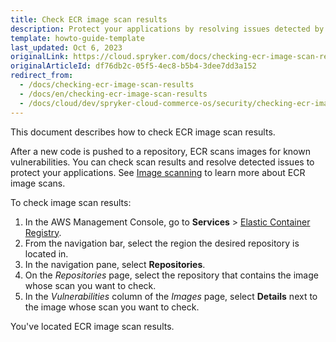 ```yaml
---
title: Check ECR image scan results
description: Protect your applications by resolving issues detected by ECR image scans.
template: howto-guide-template
last_updated: Oct 6, 2023
originalLink: https://cloud.spryker.com/docs/checking-ecr-image-scan-results
originalArticleId: df76db2c-05f5-4ec8-b5b4-3dee7dd3a152
redirect_from:
  - /docs/checking-ecr-image-scan-results
  - /docs/en/checking-ecr-image-scan-results
  - /docs/cloud/dev/spryker-cloud-commerce-os/security/checking-ecr-image-scan-results.html
---
```


This document describes how to check ECR image scan results.

After a new code is pushed to a repository, ECR scans images for known vulnerabilities. You can check scan results and resolve detected issues to protect your applications.  See [Image scanning](https://docs.aws.amazon.com/AmazonECR/latest/userguide/image-scanning.html) to learn more about ECR image scans.

To check image scan results:

1. In the AWS Management Console, go to **Services** > [Elastic Container Registry](https://console.aws.amazon.com/ecr/repositories).
2. From the navigation bar, select the region the desired repository is located in.
3. In the navigation pane, select **Repositories**.
4. On the *Repositories* page, select the repository that contains the image whose scan you want to check.
5. In the *Vulnerabilities* column of the *Images* page, select **Details** next to the image whose scan you want to check.

You've located ECR image scan results.
